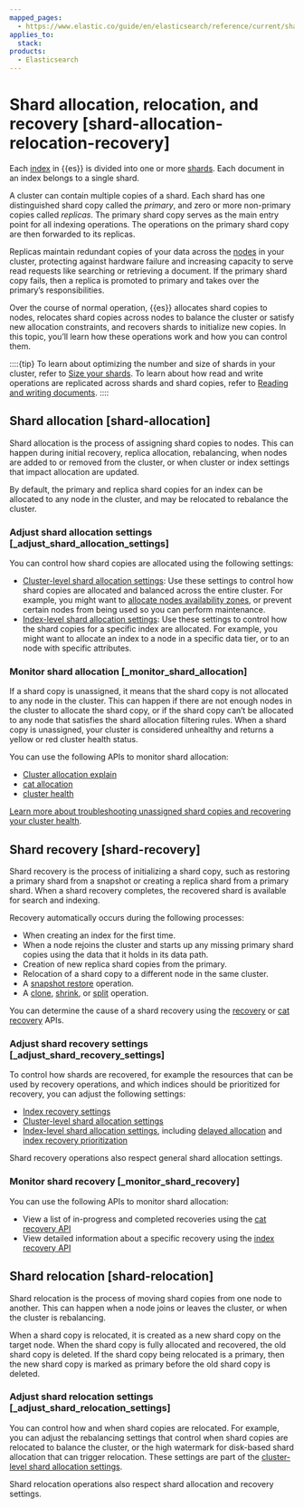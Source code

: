 ```yaml
---
mapped_pages:
  - https://www.elastic.co/guide/en/elasticsearch/reference/current/shard-allocation-relocation-recovery.html
applies_to:
  stack:
products:
  - Elasticsearch
---
```


# Shard allocation, relocation, and recovery [shard-allocation-relocation-recovery]

Each [index](../../manage-data/data-store/index-basics.md) in {{es}} is divided into one or more [shards](../../deploy-manage/index.md). Each document in an index belongs to a single shard.

A cluster can contain multiple copies of a shard. Each shard has one distinguished shard copy called the *primary*, and zero or more non-primary copies called *replicas*. The primary shard copy serves as the main entry point for all indexing operations. The operations on the primary shard copy are then forwarded to its replicas.

Replicas maintain redundant copies of your data across the [nodes](elasticsearch://reference/elasticsearch/configuration-reference/node-settings.md) in your cluster, protecting against hardware failure and increasing capacity to serve read requests like searching or retrieving a document. If the primary shard copy fails, then a replica is promoted to primary and takes over the primary’s responsibilities.

Over the course of normal operation, {{es}} allocates shard copies to nodes, relocates shard copies across nodes to balance the cluster or satisfy new allocation constraints, and recovers shards to initialize new copies. In this topic, you’ll learn how these operations work and how you can control them.

::::{tip}
To learn about optimizing the number and size of shards in your cluster, refer to [Size your shards](../production-guidance/optimize-performance/size-shards.md). To learn about how read and write operations are replicated across shards and shard copies, refer to [Reading and writing documents](reading-and-writing-documents.md).
::::

## Shard allocation [shard-allocation]

Shard allocation is the process of assigning shard copies to nodes. This can happen during initial recovery, replica allocation, rebalancing, when nodes are added to or removed from the cluster, or when cluster or index settings that impact allocation are updated.

By default, the primary and replica shard copies for an index can be allocated to any node in the cluster, and may be relocated to rebalance the cluster.

### Adjust shard allocation settings [_adjust_shard_allocation_settings]

You can control how shard copies are allocated using the following settings:

* [Cluster-level shard allocation settings](elasticsearch://reference/elasticsearch/configuration-reference/cluster-level-shard-allocation-routing-settings.md): Use these settings to control how shard copies are allocated and balanced across the entire cluster. For example, you might want to [allocate nodes availability zones](shard-allocation-relocation-recovery/shard-allocation-awareness.md), or prevent certain nodes from being used so you can perform maintenance.
* [Index-level shard allocation settings](shard-allocation-relocation-recovery/index-level-shard-allocation.md): Use these settings to control how the shard copies for a specific index are allocated. For example, you might want to allocate an index to a node in a specific data tier, or to an node with specific attributes.

### Monitor shard allocation [_monitor_shard_allocation]

If a shard copy is unassigned, it means that the shard copy is not allocated to any node in the cluster. This can happen if there are not enough nodes in the cluster to allocate the shard copy, or if the shard copy can’t be allocated to any node that satisfies the shard allocation filtering rules. When a shard copy is unassigned, your cluster is considered unhealthy and returns a yellow or red cluster health status.

You can use the following APIs to monitor shard allocation:

* [Cluster allocation explain](https://www.elastic.co/docs/api/doc/elasticsearch/operation/operation-cluster-allocation-explain)
* [cat allocation](https://www.elastic.co/docs/api/doc/elasticsearch/operation/operation-cat-allocation)
* [cluster health](https://www.elastic.co/docs/api/doc/elasticsearch/operation/operation-cluster-health)

[Learn more about troubleshooting unassigned shard copies and recovering your cluster health](../../troubleshoot/elasticsearch/red-yellow-cluster-status.md).

## Shard recovery [shard-recovery]

Shard recovery is the process of initializing a shard copy, such as restoring a primary shard from a snapshot or creating a replica shard from a primary shard. When a shard recovery completes, the recovered shard is available for search and indexing.

Recovery automatically occurs during the following processes:

* When creating an index for the first time.
* When a node rejoins the cluster and starts up any missing primary shard copies using the data that it holds in its data path.
* Creation of new replica shard copies from the primary.
* Relocation of a shard copy to a different node in the same cluster.
* A [snapshot restore](../tools/snapshot-and-restore/restore-snapshot.md) operation.
* A [clone](https://www.elastic.co/docs/api/doc/elasticsearch/operation/operation-indices-clone), [shrink](https://www.elastic.co/docs/api/doc/elasticsearch/operation/operation-indices-shrink), or [split](https://www.elastic.co/docs/api/doc/elasticsearch/operation/operation-indices-split) operation.

You can determine the cause of a shard recovery using the [recovery](https://www.elastic.co/docs/api/doc/elasticsearch/operation/operation-indices-recovery) or  [cat recovery](https://www.elastic.co/docs/api/doc/elasticsearch/operation/operation-cat-recovery) APIs.

### Adjust shard recovery settings [_adjust_shard_recovery_settings]

To control how shards are recovered, for example the resources that can be used by recovery operations, and which indices should be prioritized for recovery, you can adjust the following settings:

* [Index recovery settings](elasticsearch://reference/elasticsearch/configuration-reference/index-recovery-settings.md)
* [Cluster-level shard allocation settings](elasticsearch://reference/elasticsearch/configuration-reference/cluster-level-shard-allocation-routing-settings.md)
* [Index-level shard allocation settings](shard-allocation-relocation-recovery/index-level-shard-allocation.md), including [delayed allocation](shard-allocation-relocation-recovery/delaying-allocation-when-node-leaves.md) and [index recovery prioritization](shard-allocation-relocation-recovery/index-level-shard-allocation.md)

Shard recovery operations also respect general shard allocation settings.

### Monitor shard recovery [_monitor_shard_recovery]

You can use the following APIs to monitor shard allocation:

* View a list of in-progress and completed recoveries using the [cat recovery API](https://www.elastic.co/docs/api/doc/elasticsearch/operation/operation-cat-recovery)
* View detailed information about a specific recovery using the [index recovery API](https://www.elastic.co/docs/api/doc/elasticsearch/operation/operation-indices-recovery)

## Shard relocation [shard-relocation]

Shard relocation is the process of moving shard copies from one node to another. This can happen when a node joins or leaves the cluster, or when the cluster is rebalancing.

When a shard copy is relocated, it is created as a new shard copy on the target node. When the shard copy is fully allocated and recovered, the old shard copy is deleted. If the shard copy being relocated is a primary, then the new shard copy is marked as primary before the old shard copy is deleted.

### Adjust shard relocation settings [_adjust_shard_relocation_settings]

You can control how and when shard copies are relocated. For example, you can adjust the rebalancing settings that control when shard copies are relocated to balance the cluster, or the high watermark for disk-based shard allocation that can trigger relocation. These settings are part of the [cluster-level shard allocation settings](elasticsearch://reference/elasticsearch/configuration-reference/cluster-level-shard-allocation-routing-settings.md).

Shard relocation operations also respect shard allocation and recovery settings.